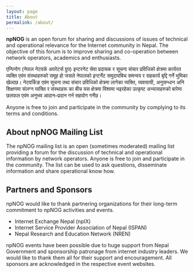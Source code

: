 ```yaml
---
layout: page
title: About
permalink: /about/
---
```


**npNOG** is an open forum for sharing and discussions of issues of technical and operational relevance for the Internet community in Nepal. The objective of this forum is to improve sharing and co-operation between network operators, academics and enthusiasts.

एन्पिनोग (नेपाल नेटवर्क अपरेटर्स ग्रुप) इन्टरनेट सेवा प्रदायक र सूचना संचार प्रविधिको क्षेत्रमा कार्यरत व्यक्ति एवंम संस्थाहरुको समूह हो जसले नेपालको इन्टर्नेट समुदायबिच समन्वय र सहकार्य बृद्दि गर्ने भुमिका खेल्दछ। नेटवर्किङ एवंम सूचना तथा संचार प्रविधिको क्षेत्रमा लागेका व्यक्ति, व्यवसायी, अनुसन्धान अनि शिक्षणमा संलग्न व्यक्ति र संस्थाहरू का बीच यस क्षेत्रमा विश्वमा भइरहेका उत्कृष्ट अभ्यासहरुको बारेमा छलफल एवंम अनुभव आदान–प्रदान गर्न सहयोग गर्नेछ।

Anyone is free to join and participate in the community by complying to its terms and conditions.

## About npNOG Mailing List

The npNOG mailing list is an open (sometimes moderated) mailing list providing a forum for the discussion of technical and operational information by network operators. Anyone is free to join and participate in the community. The list can be used to ask questions, disseminate information and share operational know how.

## Partners and Sponsors

npNOG would like to thank partnering organizations for their long-term commitment to npNOG activities and events.

- Internet Exchange Nepal (npIX)
- Internet Service Provider Association of Nepal (ISPAN)
- Nepal Research and Education Network (NREN)

npNOG events have been possible due to huge support from Nepal Government and sponsorship patronage from internet industry leaders. We would like to thank them all for their support and encouragement. All sponsors are acknowledged in the respective event websites.
